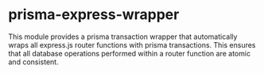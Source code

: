 # prisma-express-wrapper

This module provides a prisma transaction wrapper that automatically wraps all express.js router functions with prisma transactions. This ensures that all database operations performed within a router function are atomic and consistent.
